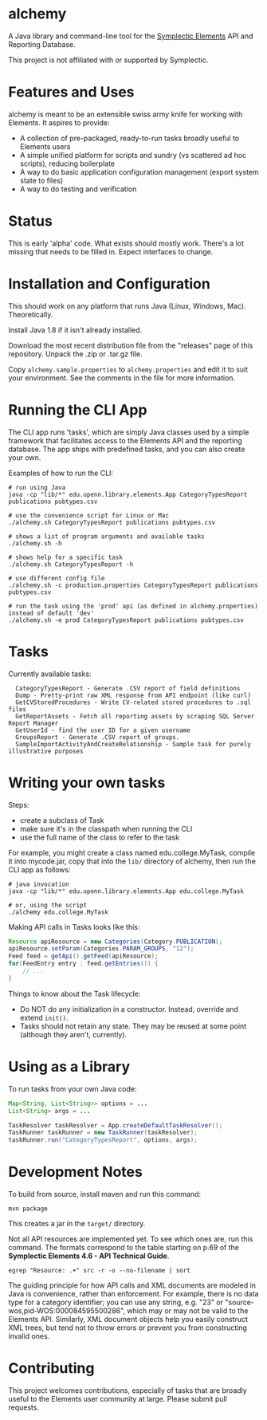 
# alchemy

A Java library and command-line tool for the
[Symplectic Elements](http://symplectic.co.uk/products/elements/) API and Reporting Database.

This project is not affiliated with or supported by Symplectic.

# Features and Uses

alchemy is meant to be an extensible swiss army knife for working with
Elements. It aspires to provide:

- A collection of pre-packaged, ready-to-run tasks broadly useful to
  Elements users
- A simple unified platform for scripts and sundry (vs scattered ad
  hoc scripts), reducing boilerplate
- A way to do basic application configuration management (export system state
  to files)
- A way to do testing and verification

# Status

This is early 'alpha' code. What exists should mostly work. There's a
lot missing that needs to be filled in. Expect interfaces to change.

# Installation and Configuration

This should work on any platform that runs Java (Linux, Windows, Mac). Theoretically.

Install Java 1.8 if it isn't already installed.

Download the most recent distribution file from the "releases" page of
this repository. Unpack the .zip or .tar.gz file.

Copy `alchemy.sample.properties` to `alchemy.properties`
and edit it to suit your environment. See the comments in the file for
more information.

# Running the CLI App

The CLI app runs 'tasks', which are simply Java classes used by a
simple framework that facilitates access to the Elements API and the
reporting database. The app ships with predefined tasks, and
you can also create your own.

Examples of how to run the CLI:

```
# run using Java
java -cp "lib/*" edu.upenn.library.elements.App CategoryTypesReport publications pubtypes.csv

# use the convenience script for Linux or Mac
./alchemy.sh CategoryTypesReport publications pubtypes.csv

# shows a list of program arguments and available tasks
./alchemy.sh -h

# shows help for a specific task
./alchemy.sh CategoryTypesReport -h

# use different config file
./alchemy.sh -c production.properties CategoryTypesReport publications pubtypes.csv

# run the task using the 'prod' api (as defined in alchemy.properties) instead of default 'dev'
./alchemy.sh -e prod CategoryTypesReport publications pubtypes.csv
```

# Tasks

Currently available tasks:

```
  CategoryTypesReport - Generate .CSV report of field definitions
  Dump - Pretty-print raw XML response from API endpoint (like curl)
  GetCVStoredProcedures - Write CV-related stored procedures to .sql files
  GetReportAssets - Fetch all reporting assets by scraping SQL Server Report Manager
  GetUserId - find the user ID for a given username
  GroupsReport - Generate .CSV report of groups.
  SampleImportActivityAndCreateRelationship - Sample task for purely illustrative purposes
```

# Writing your own tasks

Steps:

- create a subclass of Task
- make sure it's in the classpath when running the CLI
- use the full name of the class to refer to the task 

For example, you might create a class named edu.college.MyTask,
compile it into mycode.jar, copy that into the `lib/` directory of
alchemy, then run the CLI app as follows:

```
# java invocation
java -cp "lib/*" edu.upenn.library.elements.App edu.college.MyTask

# or, using the script
./alchemy edu.college.MyTask
```

Making API calls in Tasks looks like this:

```java
Resource apiResource = new Categories(Category.PUBLICATION);
apiResource.setParam(Categories.PARAM_GROUPS, "12");
Feed feed = getApi().getFeed(apiResource);
for(FeedEntry entry : feed.getEntries()) {
    // ...
}
```

Things to know about the Task lifecycle:

- Do NOT do any initialization in a constructor. Instead, 
  override and extend `init()`.
- Tasks should not retain any state. They may be reused at some point
  (although they aren't, currently).

# Using as a Library

To run tasks from your own Java code:

```java
Map<String, List<String>> options = ...
List<String> args = ...

TaskResolver taskResolver = App.createDefaultTaskResolver();
TaskRunner taskRunner = new TaskRunner(taskResolver);
taskRunner.run("CategoryTypesReport", options, args);
```

# Development Notes

To build from source, install maven and run this command:

```
mvn package
```

This creates a jar in the `target/` directory.

Not all API resources are implemented yet. To see which ones are, 
run this command. The formats correspond to the table starting on p.69 
of the **Symplectic Elements 4.6 - API Technical Guide**.

```
egrep "Resource: .+" src -r -o --no-filename | sort
```

The guiding principle for how API calls and XML documents are modeled
in Java is convenience, rather than enforcement. For example, there is
no data type for a category identifier; you can use any string, e.g.
"23" or "source-wos,pid-WOS:000084595500286", which may or may not be
valid to the Elements API. Similarly, XML document objects help you
easily construct XML trees, but tend not to throw errors or prevent
you from constructing invalid ones.

# Contributing

This project welcomes contributions, especially of tasks that are
broadly useful to the Elements user community at large. Please submit
pull requests.
